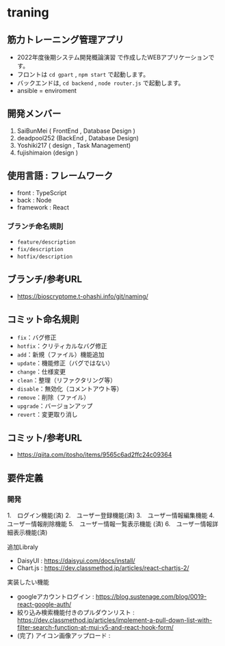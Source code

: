 # traning

## 筋力トレーニング管理アプリ
* 2022年度後期システム開発概論演習 で作成したWEBアプリケーションです。
* フロントは `cd gpart` , `npm start` で起動します。
* バックエンドは, `cd backend` , `node router.js` で起動します。
* ansible = enviroment

## 開発メンバー
1. SaiBunMei ( FrontEnd , Database Design )
2. deadpool252 (BackEnd , Database Design)
3. Yoshiki217 ( design , Task Management)
4. fujishimaion (design )

## 使用言語 : フレームワーク
* front : TypeScript
* back : Node 
* framework : React

### ブランチ命名規則
* `feature/description`
* `fix/description`
* `hotfix/description`

## ブランチ/参考URL
* https://bioscryptome.t-ohashi.info/git/naming/

## コミット命名規則
* `fix`：バグ修正
* `hotfix`：クリティカルなバグ修正
* `add`：新規（ファイル）機能追加
* `update`：機能修正（バグではない）
* `change`：仕様変更
* `clean`：整理（リファクタリング等）
* `disable`：無効化（コメントアウト等）
* `remove`：削除（ファイル）
* `upgrade`：バージョンアップ
* `revert`：変更取り消し

## コミット/参考URL
* https://qiita.com/itosho/items/9565c6ad2ffc24c09364


## 要件定義

### 開発
1.　ログイン機能(済)
2.　ユーザー登録機能(済)
3.　ユーザー情報編集機能
4.　ユーザー情報削除機能 
5.　ユーザー情報一覧表示機能 (済)
6.　ユーザー情報詳細表示機能(済)


追加Libraly
- DaisyUI : https://daisyui.com/docs/install/
- Chart.js : https://dev.classmethod.jp/articles/react-chartjs-2/

実装したい機能
- googleアカウントログイン :  https://blog.sustenage.com/blog/0019-react-google-auth/
- 絞り込み検索機能付きのプルダウンリスト : https://dev.classmethod.jp/articles/implement-a-pull-down-list-with-filter-search-function-at-mui-v5-and-react-hook-form/
- (完了) アイコン画像アップロード : 